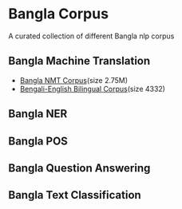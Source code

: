 # Bangla Corpus
A curated collection of different Bangla nlp corpus

## Bangla Machine Translation
* [Bangla NMT Corpus](https://github.com/csebuetnlp/banglanmt)(size 2.75M)
* [Bengali-English Bilingual Corpus](http://www.manythings.org/anki/)(size 4332)

## Bangla NER

## Bangla POS

## Bangla Question Answering

## Bangla Text Classification

